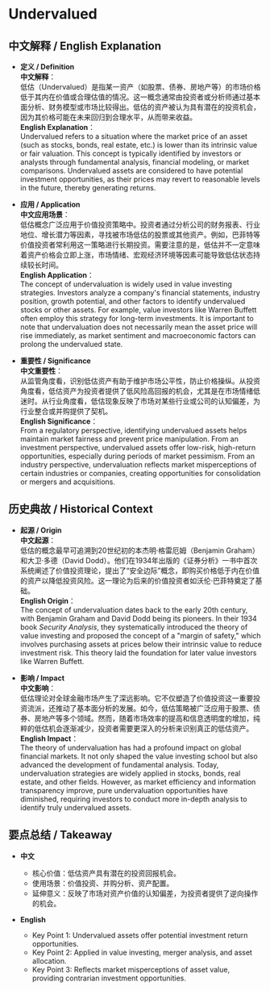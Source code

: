 # Undervalued

## 中文解释 / English Explanation

* **定义 / Definition**  
  **中文解释**：  
  低估（Undervalued）是指某一资产（如股票、债券、房地产等）的市场价格低于其内在价值或合理估值的情况。这一概念通常由投资者或分析师通过基本面分析、财务模型或市场比较得出。低估的资产被认为具有潜在的投资机会，因为其价格可能在未来回归到合理水平，从而带来收益。  
  **English Explanation**：  
  Undervalued refers to a situation where the market price of an asset (such as stocks, bonds, real estate, etc.) is lower than its intrinsic value or fair valuation. This concept is typically identified by investors or analysts through fundamental analysis, financial modeling, or market comparisons. Undervalued assets are considered to have potential investment opportunities, as their prices may revert to reasonable levels in the future, thereby generating returns.

* **应用 / Application**  
  **中文应用场景**：  
  低估概念广泛应用于价值投资策略中。投资者通过分析公司的财务报表、行业地位、增长潜力等因素，寻找被市场低估的股票或其他资产。例如，巴菲特等价值投资者常利用这一策略进行长期投资。需要注意的是，低估并不一定意味着资产价格会立即上涨，市场情绪、宏观经济环境等因素可能导致低估状态持续较长时间。  
  **English Application**：  
  The concept of undervaluation is widely used in value investing strategies. Investors analyze a company's financial statements, industry position, growth potential, and other factors to identify undervalued stocks or other assets. For example, value investors like Warren Buffett often employ this strategy for long-term investments. It is important to note that undervaluation does not necessarily mean the asset price will rise immediately, as market sentiment and macroeconomic factors can prolong the undervalued state.

* **重要性 / Significance**  
  **中文重要性**：  
  从监管角度看，识别低估资产有助于维护市场公平性，防止价格操纵。从投资角度看，低估资产为投资者提供了低风险高回报的机会，尤其是在市场情绪低迷时。从行业角度看，低估现象反映了市场对某些行业或公司的认知偏差，为行业整合或并购提供了契机。  
  **English Significance**：  
  From a regulatory perspective, identifying undervalued assets helps maintain market fairness and prevent price manipulation. From an investment perspective, undervalued assets offer low-risk, high-return opportunities, especially during periods of market pessimism. From an industry perspective, undervaluation reflects market misperceptions of certain industries or companies, creating opportunities for consolidation or mergers and acquisitions.

## 历史典故 / Historical Context

* **起源 / Origin**  
  **中文起源**：  
  低估的概念最早可追溯到20世纪初的本杰明·格雷厄姆（Benjamin Graham）和大卫·多德（David Dodd）。他们在1934年出版的《证券分析》一书中首次系统阐述了价值投资理论，提出了“安全边际”概念，即购买价格低于内在价值的资产以降低投资风险。这一理论为后来的价值投资者如沃伦·巴菲特奠定了基础。  
  **English Origin**：  
  The concept of undervaluation dates back to the early 20th century, with Benjamin Graham and David Dodd being its pioneers. In their 1934 book *Security Analysis*, they systematically introduced the theory of value investing and proposed the concept of a "margin of safety," which involves purchasing assets at prices below their intrinsic value to reduce investment risk. This theory laid the foundation for later value investors like Warren Buffett.

* **影响 / Impact**  
  **中文影响**：  
  低估理论对全球金融市场产生了深远影响。它不仅塑造了价值投资这一重要投资流派，还推动了基本面分析的发展。如今，低估策略被广泛应用于股票、债券、房地产等多个领域。然而，随着市场效率的提高和信息透明度的增加，纯粹的低估机会逐渐减少，投资者需要更深入的分析来识别真正的低估资产。  
  **English Impact**：  
  The theory of undervaluation has had a profound impact on global financial markets. It not only shaped the value investing school but also advanced the development of fundamental analysis. Today, undervaluation strategies are widely applied in stocks, bonds, real estate, and other fields. However, as market efficiency and information transparency improve, pure undervaluation opportunities have diminished, requiring investors to conduct more in-depth analysis to identify truly undervalued assets.

## 要点总结 / Takeaway

* **中文**  
  - 核心价值：低估资产具有潜在的投资回报机会。  
  - 使用场景：价值投资、并购分析、资产配置。  
  - 延伸意义：反映了市场对资产价值的认知偏差，为投资者提供了逆向操作的机会。

* **English**  
  - Key Point 1: Undervalued assets offer potential investment return opportunities.  
  - Key Point 2: Applied in value investing, merger analysis, and asset allocation.  
  - Key Point 3: Reflects market misperceptions of asset value, providing contrarian investment opportunities.